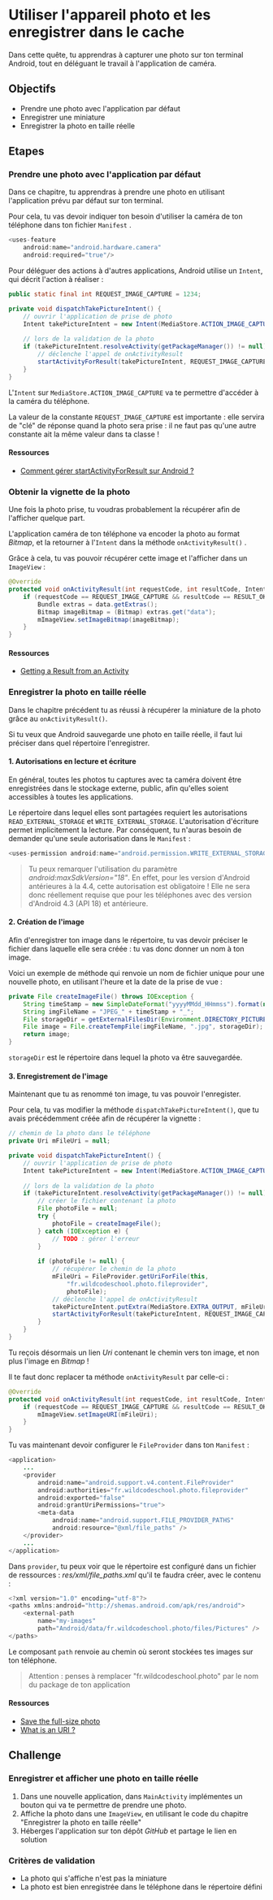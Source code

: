 # Utiliser l'appareil photo et les enregistrer dans le cache

Dans cette quête, tu apprendras à capturer une photo sur ton terminal Android, tout en déléguant le travail à l'application de caméra.

## Objectifs

* Prendre une photo avec l'application par défaut
* Enregistrer une miniature
* Enregistrer la photo en taille réelle

## Etapes

### Prendre une photo avec l'application par défaut

Dans ce chapitre, tu apprendras à prendre une photo en utilisant l'application prévu par défaut sur ton terminal.

Pour cela, tu vas devoir indiquer ton besoin d'utiliser la caméra de ton téléphone dans ton fichier `Manifest` .

``` java
<uses-feature
    android:name="android.hardware.camera"
    android:required="true"/>
```

Pour déléguer des actions à d'autres applications, Android utilise un `Intent`, qui décrit l'action à réaliser :

``` java
public static final int REQUEST_IMAGE_CAPTURE = 1234;

private void dispatchTakePictureIntent() {
    // ouvrir l'application de prise de photo
    Intent takePictureIntent = new Intent(MediaStore.ACTION_IMAGE_CAPTURE);
    
    // lors de la validation de la photo
    if (takePictureIntent.resolveActivity(getPackageManager()) != null) {
        // déclenche l'appel de onActivityResult
        startActivityForResult(takePictureIntent, REQUEST_IMAGE_CAPTURE);
    }
}
```

L'`Intent` sur `MediaStore.ACTION_IMAGE_CAPTURE` va te permettre d'accéder à la caméra du téléphone.

La valeur de la constante `REQUEST_IMAGE_CAPTURE` est importante : elle servira de "clé" de réponse quand la photo sera prise : il ne faut pas qu'une autre constante ait la même valeur dans ta classe !

#### Ressources

* [Comment gérer startActivityForResult sur Android ?](https://code.i-harness.com/fr/q/9eccf7)

### Obtenir la vignette de la photo

Une fois la photo prise, tu voudras probablement la récupérer afin de l'afficher quelque part.

L'application caméra de ton téléphone va encoder la photo au format *Bitmap*, et la retourner à l'`Intent` dans la méthode `onActivityResult()` . 

Grâce à cela, tu vas pouvoir récupérer cette image et l'afficher dans un `ImageView` :

``` java
@Override
protected void onActivityResult(int requestCode, int resultCode, Intent data) {
    if (requestCode == REQUEST_IMAGE_CAPTURE && resultCode == RESULT_OK) {
        Bundle extras = data.getExtras();
        Bitmap imageBitmap = (Bitmap) extras.get("data");
        mImageView.setImageBitmap(imageBitmap);
    }
}
```

#### Ressources

* [Getting a Result from an Activity](https://developer.android.com/training/basics/intents/result)

### Enregistrer la photo en taille réelle

Dans le chapitre précédent tu as réussi à récupérer la miniature de la photo grâce au `onActivityResult()`.

Si tu veux que Android sauvegarde une photo en taille réelle, il faut lui préciser dans quel répertoire l'enregistrer.

#### 1. Autorisations en lecture et écriture

En général, toutes les photos tu captures avec ta caméra doivent être enregistrées dans le stockage externe, public, afin qu'elles soient accessibles à toutes les applications.

Le répertoire dans lequel elles sont partagées requiert les autorisations `READ_EXTERNAL_STORAGE` et `WRITE_EXTERNAL_STORAGE`. 
L'autorisation d'écriture permet implicitement la lecture. Par conséquent, tu n'auras besoin de demander qu'une seule autorisation dans le `Manifest` :

``` java
<uses-permission android:name="android.permission.WRITE_EXTERNAL_STORAGE" android:maxSdkVersion="18" />
```

> Tu peux remarquer l'utilisation du paramètre *android:maxSdkVersion="18"*.
En effet, pour les version d'Android antérieures à la 4.4, cette autorisation est obligatoire !
Elle ne sera donc réellement requise que pour les téléphones avec des version d'Android 4.3 (API 18) et antérieure.

#### 2. Création de l'image

Afin d'enregistrer ton image dans le répertoire, tu vas devoir préciser le fichier dans laquelle elle sera créée : tu vas donc donner un nom à ton image.

Voici un exemple de méthode qui renvoie un nom de fichier unique pour une nouvelle photo, en utilisant l'heure et la date de la prise de vue :


``` java
private File createImageFile() throws IOException {
    String timeStamp = new SimpleDateFormat("yyyyMMdd_HHmmss").format(new Date());
    String imgFileName = "JPEG_" + timeStamp + "_";
    File storageDir = getExternalFilesDir(Environment.DIRECTORY_PICTURES);
    File image = File.createTempFile(imgFileName, ".jpg", storageDir);
    return image;
}
```

`storageDir` est le répertoire dans lequel la photo va être sauvegardée.

#### 3. Enregistrement de l'image

Maintenant que tu as renommé ton image, tu vas pouvoir l'enregister.

Pour cela, tu vas modifier la méthode `dispatchTakePictureIntent()`, que tu avais précédemment créée afin de récupérer la vignette :

``` java
// chemin de la photo dans le téléphone
private Uri mFileUri = null;

private void dispatchTakePictureIntent() {
    // ouvrir l'application de prise de photo
    Intent takePictureIntent = new Intent(MediaStore.ACTION_IMAGE_CAPTURE);
    
    // lors de la validation de la photo
    if (takePictureIntent.resolveActivity(getPackageManager()) != null) {
        // créer le fichier contenant la photo
        File photoFile = null;
        try {
            photoFile = createImageFile();
        } catch (IOException e) {
            // TODO : gérer l'erreur
        }
        
        if (photoFile != null) {
            // récupèrer le chemin de la photo
            mFileUri = FileProvider.getUriForFile(this,
                "fr.wildcodeschool.photo.fileprovider",
                photoFile);
            // déclenche l'appel de onActivityResult
            takePictureIntent.putExtra(MediaStore.EXTRA_OUTPUT, mFileUri);
            startActivityForResult(takePictureIntent, REQUEST_IMAGE_CAPTURE);
        }
    }
}
```

Tu reçois désormais un lien *Uri* contenant le chemin vers ton image, et non plus l'image en *Bitmap* !

Il te faut donc replacer ta méthode `onActivityResult` par celle-ci :

``` java
@Override
protected void onActivityResult(int requestCode, int resultCode, Intent data) {
    if (requestCode == REQUEST_IMAGE_CAPTURE && resultCode == RESULT_OK) {
        mImageView.setImageURI(mFileUri);
    }
}
```

Tu vas maintenant devoir configurer le `FileProvider` dans ton `Manifest` :

``` java
<application>
    ...
    <provider
        android:name="android.support.v4.content.FileProvider"
        android:authorities="fr.wildcodeschool.photo.fileprovider"
        android:exported="false"
        android:grantUriPermissions="true">
        <meta-data
            android:name="android.support.FILE_PROVIDER_PATHS"
            android:resource="@xml/file_paths" />
    </provider>
    ...
</application>
```

Dans `provider`, tu peux voir que le répertoire est configuré dans un fichier de ressources : *res/xml/file_paths.xml* qu'il te faudra créer, avec le contenu :

``` java
<?xml version="1.0" encoding="utf-8"?>
<paths xmlns:android="http://shemas.android.com/apk/res/android">
    <external-path
        name="my-images"
        path="Android/data/fr.wildcodeschool.photo/files/Pictures" />
</paths>
```

Le composant `path` renvoie au chemin où seront stockées tes images sur ton téléphone.

> Attention : penses à remplacer "fr.wildcodeschool.photo" par le nom du package de ton application

#### Ressources

* [Save the full-size photo](https://developer.android.com/training/camera/photobasics#TaskPath)
* [What is an URI ?](https://stackoverflow.com/a/31600191)

## Challenge

### Enregistrer et afficher une photo en taille réelle

1. Dans une nouvelle application, dans `MainActivity` implémentes un bouton qui va te permettre de prendre une photo.
2. Affiche la photo dans une `ImageView`, en utilisant le code du chapitre "Enregistrer la photo en taille réelle"
3. Héberges l'application sur ton dépôt *GitHub* et partage le lien en solution

### Critères de validation

* La photo qui s'affiche n'est pas la miniature
* La photo est bien enregistrée dans le téléphone dans le répertoire défini